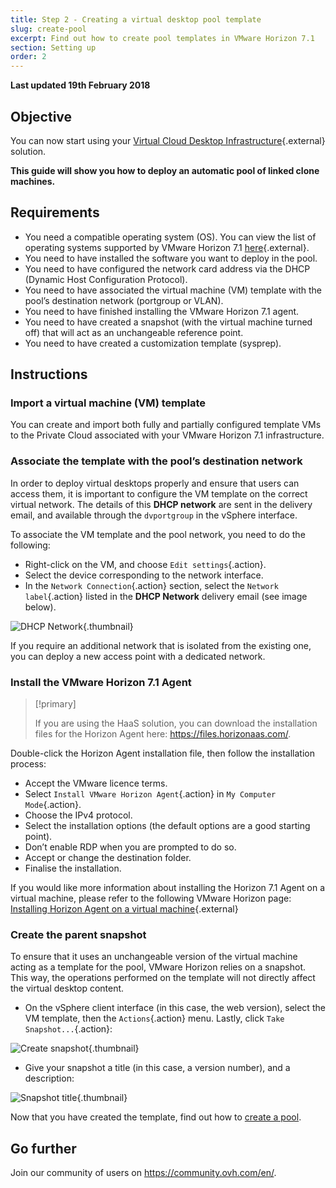 ```yaml
---
title: Step 2 - Creating a virtual desktop pool template
slug: create-pool
excerpt: Find out how to create pool templates in VMware Horizon 7.1
section: Setting up
order: 2
---
```


**Last updated 19th February 2018**

## Objective

You can now start using your [Virtual Cloud Desktop Infrastructure](https://www.ovhcloud.com/en-ie/enterprise/solutions/digital-workspace-collaboration/virtual-desktop-infrastructure/){.external} solution.

**This guide will show you how to deploy an automatic pool of linked clone machines.**


## Requirements

- You need a compatible operating system (OS). You can view the list of operating systems supported by VMware Horizon 7.1 [here](https://pubs.vmware.com/horizon-7-view/index.jsp?topic=%2Fcom.vmware.horizon-view.installation.doc%2FGUID-B45E1464-92B1-4AA8-B4BB-AD59EDF98530.html){.external}.
- You need to have installed the software you want to deploy in the pool.
- You need to have configured the network card address via the DHCP (Dynamic Host Configuration Protocol).
- You need to have associated the virtual machine (VM) template with the pool’s destination network (portgroup or VLAN).
- You need to have finished installing the VMware Horizon 7.1 agent.
- You need to have created a snapshot (with the virtual machine turned off) that will act as an unchangeable reference point.  
- You need to have created a customization template (sysprep). 


## Instructions

### Import a virtual machine (VM) template


You can create and import both fully and partially configured template VMs to the Private Cloud associated with your VMware Horizon 7.1 infrastructure.


### Associate the template with the pool’s destination network

In order to deploy virtual desktops properly and ensure that users can access them, it is important to configure the VM template on the correct virtual network. The details of this **DHCP network** are sent in the delivery email, and available through the `dvportgroup` in the vSphere interface.

To associate the VM template and the pool network, you need to do the following:

- Right-click on the VM, and choose `Edit settings`{.action}.
- Select the device corresponding to the network interface.
- In the `Network Connection`{.action} section, select the `Network label`{.action} listed in the **DHCP Network** delivery email (see image below).

![DHCP Network](images/1200.png){.thumbnail}

If you require an additional network that is isolated from the existing one, you can deploy a new access point with a dedicated network.


### Install the VMware Horizon 7.1 Agent

> [!primary]
>
> If you are using the HaaS solution, you can download the installation files for the Horizon Agent here: <https://files.horizonaas.com/>.
> 

Double-click the Horizon Agent installation file, then follow the installation process:

- Accept the VMware licence terms.
- Select `Install VMware Horizon Agent`{.action} in `My Computer Mode`{.action}.
- Choose the IPv4 protocol.
- Select the installation options (the default options are a good starting point).
- Don’t enable RDP when you are prompted to do so.
- Accept or change the destination folder.
- Finalise the installation.

If you would like more information about installing the Horizon 7.1 Agent on a virtual machine, please refer to the following VMware Horizon page: [Installing Horizon Agent on a virtual machine](http://pubs.vmware.com/horizon-7-view/index.jsp?topic=%2Fcom.vmware.horizon-view.desktops.doc%2FGUID-1F2D0C6E-6379-4B52-A7EA-C1EF09CE2F9B.html){.external}


### Create the parent snapshot

To ensure that it uses an unchangeable version of the virtual machine acting as a template for the pool, VMware Horizon relies on a snapshot. This way, the operations performed on the template will not directly affect the virtual desktop content.

- On the vSphere client interface (in this case, the web version), select the VM template, then the `Actions`{.action} menu. Lastly, click `Take Snapshot...`{.action}:

![Create snapshot](images/1201.png){.thumbnail}

- Give your snapshot a title (in this case, a version number), and a description:

![Snapshot title](images/1202.png){.thumbnail}

Now that you have created the template, find out how to [create a pool](../how-to-create-pool/).

## Go further

Join our community of users on <https://community.ovh.com/en/>.